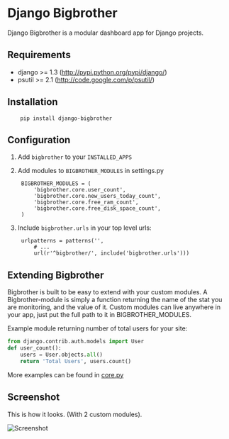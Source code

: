 # Django Bigbrother

Django Bigbrother is a modular dashboard app for Django projects.

## Requirements

* django >= 1.3 (http://pypi.python.org/pypi/django/)
* psutil >= 2.1 (http://code.google.com/p/psutil/)

## Installation

		pip install django-bigbrother
	
## Configuration

1. Add `bigbrother` to your `INSTALLED_APPS`
2. Add modules to `BIGBROTHER_MODULES` in settings.py

		BIGBROTHER_MODULES = (
		    'bigbrother.core.user_count',
		    'bigbrother.core.new_users_today_count',
			'bigbrother.core.free_ram_count',
		    'bigbrother.core.free_disk_space_count',
		)

3. Include `bigbrother.urls` in your top level urls:

		urlpatterns = patterns('', 
			# ...
			url(r'^bigbrother/', include('bigbrother.urls')))
			
## Extending Bigbrother

Bigbrother is built to be easy to extend with your custom modules. A Bigbrother-module is simply a function returning the name of the stat you are monitoring, and the value of it. Custom modules can live anywhere in your app, just put the full path to it in BIGBROTHER_MODULES. 

Example module returning number of total users for your site:
		
```python
from django.contrib.auth.models import User
def user_count():
    users = User.objects.all()
    return 'Total Users', users.count()
```
		
More examples can be found in [core.py](https://github.com/anderspetersson/django-bigbrother/blob/master/bigbrother/core.py)

## Screenshot

This is how it looks. (With 2 custom modules).

![Screenshot](http://c544632.r32.cf2.rackcdn.com/bigbrother.png)